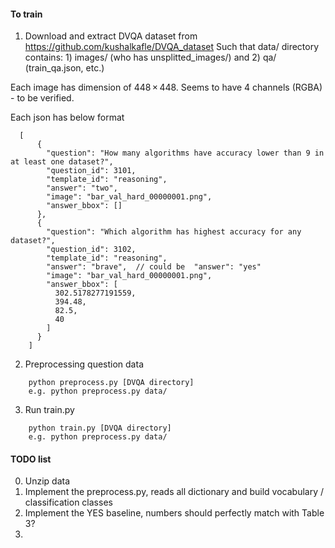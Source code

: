 #### To train

1. Download and extract DVQA dataset from https://github.com/kushalkafle/DVQA_dataset
    Such that data/ directory contains:
        1) images/ (who has unsplitted_images/) and 
        2) qa/ (train_qa.json, etc.)
        
 Each image has dimension of 448 × 448. Seems to have 4 channels (RGBA) - to be verified. 
     
 Each json has below format 
     
      [
          {
            "question": "How many algorithms have accuracy lower than 9 in at least one dataset?",
            "question_id": 3101,
            "template_id": "reasoning",
            "answer": "two",
            "image": "bar_val_hard_00000001.png",
            "answer_bbox": []
          },
          {
            "question": "Which algorithm has highest accuracy for any dataset?",
            "question_id": 3102,
            "template_id": "reasoning",
            "answer": "brave",  // could be  "answer": "yes"
            "image": "bar_val_hard_00000001.png",
            "answer_bbox": [
              302.5178277191559,
              394.48,
              82.5,
              40
            ]
          }
        ]
2. Preprocessing question data
```
    python preprocess.py [DVQA directory] 
    e.g. python preprocess.py data/

```
3. Run train.py
```
    python train.py [DVQA directory]
    e.g. python preprocess.py data/
```



#### TODO list

0. Unzip data
1. Implement the preprocess.py, reads all dictionary and build vocabulary / classification classes
2. Implement the YES baseline, numbers should perfectly match with Table 3?
3. 



